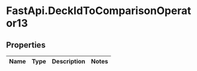 # FastApi.DeckIdToComparisonOperator13

## Properties
Name | Type | Description | Notes
------------ | ------------- | ------------- | -------------
